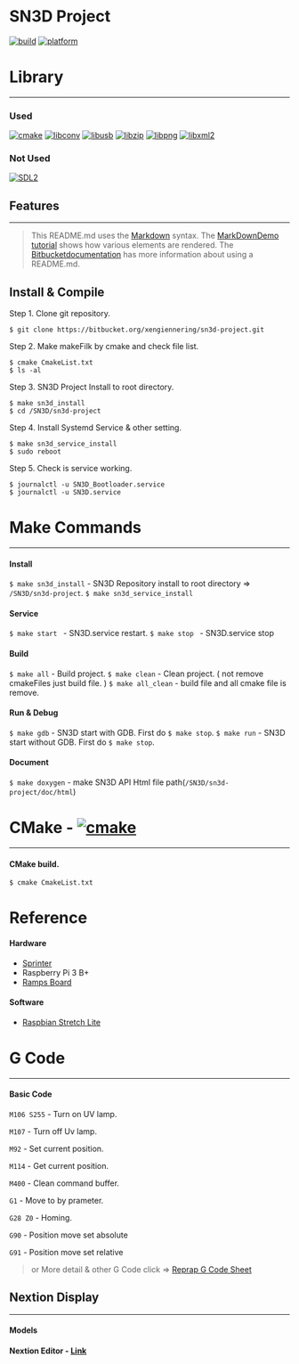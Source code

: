 
# SN3D Project 


[![build](https://img.shields.io/badge/build-passing-brightgreen.svg)](https://bitbucket.org/xengiennering/sn3d-project)  [![platform](https://img.shields.io/badge/platform-linux-lightgrey.svg)]()

# Library
---

### Used
[![cmake](https://img.shields.io/badge/cmake-2.6-green.svg)](https://cmake.org/) [![libconv](https://img.shields.io/badge/libiconv-1.15-green.svg)](https://github.com/roboticslibrary/libiconv) [![libusb](https://img.shields.io/badge/libusb-1.0.22-green.svg)](https://libusb.info/) [![libzip](https://img.shields.io/badge/libzip-1.5.1-green.svg)](https://libzip.org/) [![libpng](https://img.shields.io/badge/libpng-1.6.28-green.svg)](http://www.libpng.org/pub/png/libpng.html) [![libxml2](https://img.shields.io/badge/libxml2-2.9.7-green.svg)](http://www.xmlsoft.org/index.html)

### Not Used
[![SDL2](https://img.shields.io/badge/SDL2-2.0.8-green.svg)](https://www.libsdl.org/download-2.0.php)

## Features
---

>This README.md uses the [Markdown](http://daringfireball.net/projects/markdown/) syntax. The [MarkDownDemo tutorial](https://bitbucket.org/tutorials/markdowndemo) shows how various elements are rendered. The [Bitbucketdocumentation](https://confluence.atlassian.com/bitbucket/readme-content-221449772.html) has more information about using a README.md.


## Install & Compile
Step 1. Clone git repository.
```
$ git clone https://bitbucket.org/xengiennering/sn3d-project.git
```
Step 2. Make makeFilk by cmake and check file list.
```
$ cmake CmakeList.txt
$ ls -al
```
Step 3. SN3D Project Install to root directory.
```
$ make sn3d_install
$ cd /SN3D/sn3d-project
```

Step 4. Install Systemd Service & other setting.
```
$ make sn3d_service_install
$ sudo reboot
```
Step 5. Check is service working.
```
$ journalctl -u SN3D_Bootloader.service
$ journalctl -u SN3D.service
```

# Make Commands
---
#### Install 
`$ make sn3d_install` - SN3D Repository install to root directory => `/SN3D/sn3d-project`.
`$ make sn3d_service_install`

#### Service
`$ make start ` - SN3D.service restart.
`$ make stop ` - SN3D.service stop 

#### Build
`$ make all` - Build project.
`$ make clean` - Clean project. ( not remove cmakeFiles just build file. )
`$ make all_clean` - build file and all cmake file is remove. 

#### Run & Debug
`$ make gdb` - SN3D start with GDB. First do `$ make stop`.
`$ make run` - SN3D start without GDB. First do `$ make stop`.

#### Document
`$ make doxygen` - make SN3D API Html file path(`/SN3D/sn3d-project/doc/html`)

# CMake   - [![cmake](https://img.shields.io/badge/cmake-2.6-green.svg)](https://cmake.org/)
---
#### CMake build.
```
$ cmake CmakeList.txt
```
# Reference
#### Hardware
- [Sprinter](https://github.com/kliment/Sprinter)
- Raspberry Pi 3 B+
- [Ramps Board](https://reprap.org/wiki/RAMPS_1.4) 

#### Software
- [Raspbian Stretch Lite](https://www.raspberrypi.org/downloads/raspbian/)

# G Code
---
#### Basic Code
`M106 S255` - Turn on UV lamp.

`M107`      - Turn off Uv lamp.

`M92`       - Set current position.

`M114`      - Get current position.

`M400`      - Clean command buffer.

`G1`        - Move to by prameter.

`G28 Z0`    - Homing.

`G90`       - Position move set absolute

`G91`       - Position move set relative

> or More detail & other G Code click  =>  [Reprap G Code Sheet](https://reprap.org/wiki/G-code) 


## Nextion Display
---
#### Models

#### Nextion Editor - [Link](https://nextion.itead.cc/resources/download/nextion-editor/)

